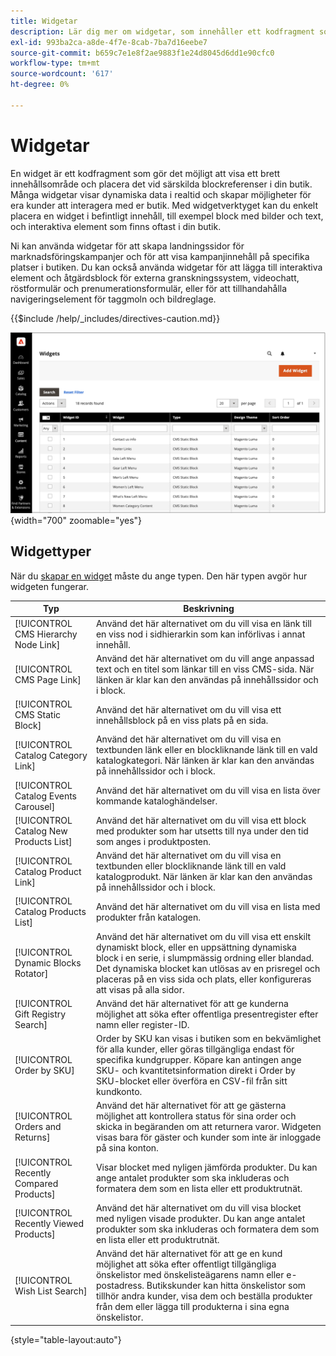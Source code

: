 ```yaml
---
title: Widgetar
description: Lär dig mer om widgetar, som innehåller ett kodfragment som gör det möjligt att visa ett brett innehållsområde och placera det vid särskilda blockreferenser i din butik.
exl-id: 993ba2ca-a8de-4f7e-8cab-7ba7d16eebe7
source-git-commit: b659c7e1e8f2ae9883f1e24d8045d6dd1e90cfc0
workflow-type: tm+mt
source-wordcount: '617'
ht-degree: 0%

---
```


# Widgetar

En widget är ett kodfragment som gör det möjligt att visa ett brett innehållsområde och placera det vid särskilda blockreferenser i din butik. Många widgetar visar dynamiska data i realtid och skapar möjligheter för era kunder att interagera med er butik. Med widgetverktyget kan du enkelt placera en widget i befintligt innehåll, till exempel block med bilder och text, och interaktiva element som finns oftast i din butik.

Ni kan använda widgetar för att skapa landningssidor för marknadsföringskampanjer och för att visa kampanjinnehåll på specifika platser i butiken. Du kan också använda widgetar för att lägga till interaktiva element och åtgärdsblock för externa granskningssystem, videochatt, röstformulär och prenumerationsformulär, eller för att tillhandahålla navigeringselement för taggmoln och bildreglage.

{{$include /help/_includes/directives-caution.md}}

![Ny widget för produktlista](./assets/storefront-home-page-new-products.png){width="700" zoomable="yes"}

## Widgettyper

När du [skapar en widget](widget-create.md) måste du ange typen. Den här typen avgör hur widgeten fungerar.

| Typ | Beskrivning |
|--- |--- |
| [!UICONTROL CMS Hierarchy Node Link] | Använd det här alternativet om du vill visa en länk till en viss nod i sidhierarkin som kan införlivas i annat innehåll. |
| [!UICONTROL CMS Page Link] | Använd det här alternativet om du vill ange anpassad text och en titel som länkar till en viss CMS-sida. När länken är klar kan den användas på innehållssidor och i block. |
| [!UICONTROL CMS Static Block] | Använd det här alternativet om du vill visa ett innehållsblock på en viss plats på en sida. |
| [!UICONTROL Catalog Category Link] | Använd det här alternativet om du vill visa en textbunden länk eller en blockliknande länk till en vald katalogkategori. När länken är klar kan den användas på innehållssidor och i block. |
| [!UICONTROL Catalog Events Carousel] | Använd det här alternativet om du vill visa en lista över kommande kataloghändelser. |
| [!UICONTROL Catalog New Products List] | Använd det här alternativet om du vill visa ett block med produkter som har utsetts till nya under den tid som anges i produktposten. |
| [!UICONTROL Catalog Product Link] | Använd det här alternativet om du vill visa en textbunden eller blockliknande länk till en vald katalogprodukt. När länken är klar kan den användas på innehållssidor och i block. |
| [!UICONTROL Catalog Products List] | Använd det här alternativet om du vill visa en lista med produkter från katalogen. |
| [!UICONTROL Dynamic Blocks Rotator] | Använd det här alternativet om du vill visa ett enskilt dynamiskt block, eller en uppsättning dynamiska block i en serie, i slumpmässig ordning eller blandad. Det dynamiska blocket kan utlösas av en prisregel och placeras på en viss sida och plats, eller konfigureras att visas på alla sidor. |
| [!UICONTROL Gift Registry Search] | Använd det här alternativet för att ge kunderna möjlighet att söka efter offentliga presentregister efter namn eller register-ID. |
| [!UICONTROL Order by SKU] | Order by SKU kan visas i butiken som en bekvämlighet för alla kunder, eller göras tillgängliga endast för specifika kundgrupper. Köpare kan antingen ange SKU- och kvantitetsinformation direkt i Order by SKU-blocket eller överföra en CSV-fil från sitt kundkonto. |
| [!UICONTROL Orders and Returns] | Använd det här alternativet för att ge gästerna möjlighet att kontrollera status för sina order och skicka in begäranden om att returnera varor. Widgeten visas bara för gäster och kunder som inte är inloggade på sina konton. |
| [!UICONTROL Recently Compared Products] | Visar blocket med nyligen jämförda produkter. Du kan ange antalet produkter som ska inkluderas och formatera dem som en lista eller ett produktrutnät. |
| [!UICONTROL Recently Viewed Products] | Använd det här alternativet om du vill visa blocket med nyligen visade produkter. Du kan ange antalet produkter som ska inkluderas och formatera dem som en lista eller ett produktrutnät. |
| [!UICONTROL Wish List Search] | Använd det här alternativet för att ge en kund möjlighet att söka efter offentligt tillgängliga önskelistor med önskelisteägarens namn eller e-postadress. Butikskunder kan hitta önskelistor som tillhör andra kunder, visa dem och beställa produkter från dem eller lägga till produkterna i sina egna önskelistor. |

{style="table-layout:auto"}
